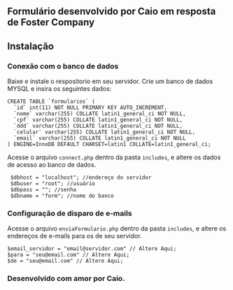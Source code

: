 ## Formulário desenvolvido por Caio em resposta de Foster Company

## Instalação

### Conexão com o banco de dados

Baixe e instale o respositorio em seu servidor.
Crie um banco de dados MYSQL e insira os seguintes dados:

```
CREATE TABLE `formularios` (
  `id` int(11) NOT NULL PRIMARY KEY AUTO_INCREMENT,
  `nome` varchar(255) COLLATE latin1_general_ci NOT NULL,
  `cpf` varchar(255) COLLATE latin1_general_ci NOT NULL,
  `ddd` varchar(255) COLLATE latin1_general_ci NOT NULL,
  `celular` varchar(255) COLLATE latin1_general_ci NOT NULL,
  `email` varchar(255) COLLATE latin1_general_ci NOT NULL
) ENGINE=InnoDB DEFAULT CHARSET=latin1 COLLATE=latin1_general_ci;
```

Acesse o arquivo ```connect.php``` dentro da pasta ```includes```, e altere os dados de acesso ao banco de dados.

```
 $dbhost = "localhost"; //endereço do servidor
 $dbuser = "root"; //usuário
 $dbpass = ""; //senha
 $dbname = "form"; //nome do banco
 ```

### Configuração de disparo de e-mails

Acesse o arquivo ```enviaFormulario.php``` dentro da pasta ```includes```, e altere os endereços de e-mails para os de seu servidor.

```
$email_servidor = "email@servidor.com" // Altere Aqui;
$para = "seu@email.com" // Altere Aqui;
$de = "seu@email.com" // Altere Aqui;
```

### Desenvolvido com amor por Caio.


